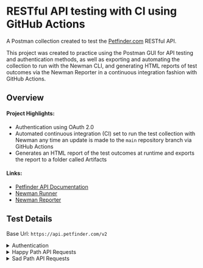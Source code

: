 # RESTful API testing with CI using GitHub Actions

A Postman collection created to test the [Petfinder.com](https://www.petfinder.com) RESTful API.

This project was created to practice using the Postman GUI for API testing and authentication methods, as well as exporting and automating the collection to run with the Newman CLI, and generating HTML reports of test outcomes via the Newman Reporter in a continuous integration fashion with GitHub Actions.

## Overview

#### Project Highlights:

- Authentication using OAuth 2.0
- Automated continuous integration (CI) set to run the test collection with Newman any time an update is made to the `main` repository branch via GitHub Actions
- Generates an HTML report of the test outcomes at runtime and exports the report to a folder called Artifacts

#### Links:

- [Petfinder API Documentation](https://www.petfinder.com/developers/v2/docs/)
- [Newman Runner](https://www.npmjs.com/package/newman)
- [Newman Reporter](https://www.npmjs.com/package/newman-reporter-htmlextra)

## Test Details

<p>Base Url: <code>https://api.petfinder.com/v2</code></p>

<details>
  <summary>Authentication</summary>

### Get token

```http
POST /oauth2/token
```

<strong>Steps</strong>

<ol><li>Send a request for an access token, passing in encrypted variables for <code>client_id</code> and <code>client_secret</code></li>
<li>Capture the access token from the response body and store in an encrypted variable to be included in the header to authorize subsequent requests</li></ol>

<strong>Expected Results</strong>

<ul><li>Returned successful status code of <code>200</code></li></ul>

</details>

<details>
    <summary>Happy Path API Requests</summary>
    
### Get all animals
<p><em>Returns one "page" of animals (default of 20 animals per page)</em></p>

```http
GET /animals
```

<strong>Expected Results</strong>

<ul>
    <li>Returns successful status code of <code>200</code></li>
    <li>Response time is less than 2 seconds</li>
    <li>Returns one page with the default number of animals (20)</li>
    <li>Returns a JSON object containing an <code>"animals"</code> array of objects</li>
</ul>

---

### Get animals by location

<p><em>Accepts a string query parameter for location and returns animals within the default 100 mile proximity</em></p>

```http
GET /animals?location={city, state}
```

```http
GET /animals?location={postal_code}
```

<strong>Expected Results</strong>

<ul>
    <li>Accepts a string parameter</li>
    <li>Returns successful status code of <code>200</code></li>
    <li>Response time is less than 2 seconds</li>
    <li>Animals returned have distance property value less than the default 100 miles</li>
</ul>

---

### Get animals by distance

<p><em>Accepts an integer query parameter for distance in miles and returns animals within the specified proximity of the set location</em></p>

```http
GET /animals?location={postal_code}&distance={miles}
```

<strong>Expected Results</strong>

<ul>
    <li>Accepts an integer, max: 500</li>
    <li>Returns successful status code of <code>200</code></li>
    <li>Response time is less than 2 seconds</li>
    <li>Animal objects returned have <code>distance</code> property values less than miles parameter requested</li>
</ul>

---

### Get all animal types

<p><em>Returns an array with every animal type</em></p>

```http
GET /types
```

<strong>Expected Results</strong>

<ul>
    <li>Returns successful status code of <code>200</code></li>
    <li>Response time is less than 2 seconds</li>
    <li>Response includes every animal type in the database</li>
</ul>

---

### Get animal by ID

<p><em>Returns details on a specific animal based on an integer ID</em></p>

```http
GET /animals/{id}
```

<strong>Expected Results</strong>

<ul>
    <li>Accepts an integer</li>
    <li>Only succeeds if there is an ID match in the database</li>
    <li>Returns successful status code of <code>200</code></li>
    <li>Response time is less than 2 seconds</li>
    <li>Response contains an object</li>
    <li>Animal returned has an ID that matches the ID sent in the request</li>
</ul>

</details>

<details>
    <summary>Sad Path API Requests</summary>
        
### Invalid token passed to `/animals`
<p><em>Attempts to make a request with an invalid token</em></p>

```http
GET /animals
```

```http
header: 'Authorization: Bearer abc123'
```

<strong>Expected Results</strong>

<ul>
    <li>Returns status code of <code>401</code> Unauthorized</li>
    <li>Returns message with <code>"Access token invalid or expired"</code></li>
</ul>

---

### Invalid token passed to `/types`

<p><em>Attempts to make a request with an invalid token</em></p>

```http
GET /types
```

```http
header: 'Authorization: Bearer abc---123'
```

<strong>Expected Results</strong>

<ul>
    <li>Returns status code of <code>401</code> Unauthorized</li>
    <li>Returns message with <code>"Access token invalid or expired"</code></li>
</ul>

---

### Missing token

<p><em>Attempts to make a request without a token</em></p>

```http
GET /animals
```

<strong>Expected Results</strong>

<ul>
    <li>Returns status code of <code>401</code> Unauthorized</li>
    <li>Returns message with <code>"Access token invalid or expired"</code></li>
</ul>

---

### Incorrect authorization type

<p><em>Attempts to make a request using Basic Auth and passing a Username and Password</em></p>

```http
GET /animals
```

<strong>Expected Results</strong>

<ul>
    <li>Returns status code of <code>401</code> Unauthorized</li>
    <li>Returns message with <code>"Access token invalid or expired"</code></li>
</ul>

---

### Invalid endpoint `/animal`

<p><em>Attempts to make a request to an invalid endpoint</em></p>

```http
GET /animal
```

<strong>Expected Results</strong>

<ul>
    <li>Returns status code of <code>404</code></li>
    <li>Returns status title <code>"Not Found"</code></li>
    <li>Response detail contains <code>"No route found"</code></li>
</ul>

---

### Invalid endpoint `/animals/types`

<p><em>Attempts to make a request to an invalid endpoint</em></p>

```http
GET /animals/types
```

<strong>Expected Results</strong>

<ul>
    <li>Returns status code of <code>404</code></li>
    <li>Returns status title <code>"Not Found"</code></li>
    <li>Response detail contains <code>"No route found"</code></li>
</ul>

---

### Get animal by ID, with ID as a string

<p><em>Attempts to request animal by ID, where ID is a string</em></p>

```http
GET /animals/abcdefg
```

<strong>Expected Results</strong>

<ul>
    <li>Returns status code of <code>404</code></li>
    <li>Returns status title <code>"Not Found"</code></li>
    <li>Returns response detail <code>"Not Found"</code></li>
</ul>

---

### Get animal by ID that does not exist

<p><em>Attempts to request animal by ID, where ID does not exist</em></p>

```http
GET /animals/11111111
```

<strong>Expected Results</strong>

<ul>
    <li>Returns status code of <code>404</code></li>
    <li>Returns status title <code>"Not Found"</code></li>
    <li>Returns response detail <code>"Not Found"</code></li>
</ul>

---

### Get animal by ID containing special characters

<p><em>Attempts to request animal by ID, where ID contains special characters</em></p>

```http
GET /animals/65289840!
```

<strong>Expected Results</strong>

<ul>
    <li>Returns status code of <code>404</code></li>
    <li>Returns status title <code>"Not Found"</code></li>
    <li>Returns response detail <code>"Not Found"</code></li>
</ul>

<strong>Actual Results</strong>

<ul>
    <li>Returns status code of <code>200</code></li>
    <li>Returns an animal with ID <code>65289840</code></li>
</ul>

---

### Get animals by incomplete location parameter

<p><em>Attempts to request animals by city without including the state parameter</em></p>

```http
GET /animals?location=denver
```

<strong>Expected Results</strong>

<ul>
    <li>Returns status code of <code>400</code> bad request</li>
    <li>Returns response detail <code>"The request contains invalid parameters."</code></li>
    <li>Returns error type <code>"ERR-00002"</code></li>
    <li>Response with <code>invalid-params</code> array indicating an error in the <code>"query"</code></li>
    <li>Response with <code>invalid-params</code> array indicating an error in the parameter named, <code>"location"</code></li>
    <li>Response with <code>invalid-params</code> array indicating a parameter error reason of <code>"Could not determine location."</code></li>
</ul>

---

### Get animals by state parameter with special characters

<p><em>Attempts to request animals by state with special characters</em></p>

```http
GET /animals?location=washington*
```

<strong>Expected Results</strong>

<ul>
    <li>Returns status code of <code>400</code> bad request</li>
    <li>Returns response detail <code>"The request contains invalid parameters."</code></li>
    <li>Returns error type <code>"ERR-00002"</code></li>
    <li>Response with <code>invalid-params</code> array indicating an error in the <code>"query"</code></li>
    <li>Response with <code>invalid-params</code> array indicating an error in the parameter named, <code>"location"</code></li>
    <li>Response with <code>invalid-params</code> array indicating a parameter error reason of <code>"Could not determine location."</code></li>
</ul>

---

### Get animals by postal code parameter with special characters

<p><em>Attempts to request animals by postal code with special characters</em></p>

```http
GET /animals?location=34787!
```

<strong>Expected Results</strong>

<ul>
    <li>Returns status code of <code>400</code> bad request</li>
    <li>Returns response detail <code>"The request contains invalid parameters."</code></li>
    <li>Returns error type <code>"ERR-00002"</code></li>
    <li>Response with <code>invalid-params</code> array indicating an error in the <code>"query"</code></li>
    <li>Response with <code>invalid-params</code> array indicating an error in the parameter named, <code>"location"</code></li>
    <li>Response with <code>invalid-params</code> array indicating a parameter error reason of <code>"Could not determine location."</code></li>
</ul>

---

### Get animals by distance miles, with distance as a string

<p><em>Attempts to request animals by distance from a location in miles, where distance is a string</em></p>

```http
GET /animals?location=34787&distance=twenty
```

<strong>Expected Results</strong>

<ul>
    <li>Returns status code of <code>400</code> bad request</li>
    <li>Returns response detail <code>"The request contains invalid parameters."</code></li>
    <li>Returns error type <code>"ERR-00002"</code></li>
    <li>Response with <code>invalid-params</code> array indicating an error in the <code>"query"</code></li>
    <li>Response with <code>invalid-params</code> array indicating an error in the parameter named, <code>"distance"</code></li>
    <li>Response with <code>invalid-params</code> array indicating a parameter error reason of <code>"This value should be a valid number."</code></li>
</ul>

</details>
